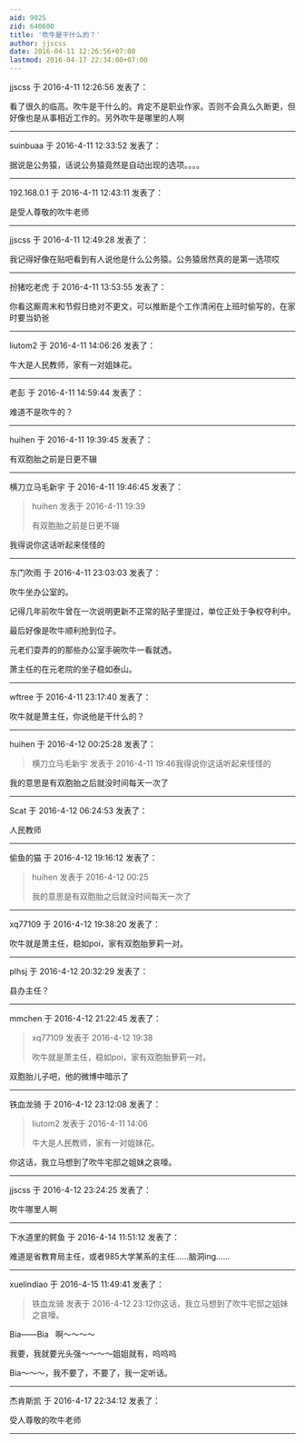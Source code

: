 ```yaml
---
aid: 9025
zid: 640600
title: '吹牛是干什么的？'
author: jjscss
date: 2016-04-11 12:26:56+07:00
lastmod: 2016-04-17 22:34:00+07:00
---
```


jjscss 于 2016-4-11 12:26:56 发表了：

看了很久的临高。吹牛是干什么的。肯定不是职业作家。否则不会真么久断更，但好像也是从事相近工作的。另外吹牛是哪里的人啊

---------

suinbuaa 于 2016-4-11 12:33:52 发表了：

据说是公务猿，话说公务猿竟然是自动出现的选项。。。。

---------

192.168.0.1 于 2016-4-11 12:43:11 发表了：

是受人尊敬的吹牛老师

---------

jjscss 于 2016-4-11 12:49:28 发表了：

我记得好像在贴吧看到有人说他是什么公务猿。公务猿居然真的是第一选项哎

---------

扮猪吃老虎 于 2016-4-11 13:53:55 发表了：

你看这厮周末和节假日绝对不更文，可以推断是个工作清闲在上班时偷写的，在家时要当奶爸

---------

liutom2 于 2016-4-11 14:06:26 发表了：

牛大是人民教师，家有一对姐妹花。

---------

老彭 于 2016-4-11 14:59:44 发表了：

难道不是吹牛的？

---------

huihen 于 2016-4-11 19:39:45 发表了：

有双胞胎之前是日更不辍

---------

横刀立马毛新宇 于 2016-4-11 19:46:45 发表了：

> huihen 发表于 2016-4-11 19:39
> 
> 有双胞胎之前是日更不辍



我得说你这话听起来怪怪的

---------

东门吹雨 于 2016-4-11 23:03:03 发表了：

吹牛坐办公室的。

记得几年前吹牛曾在一次说明更新不正常的贴子里提过，单位正处于争权夺利中。

最后好像是吹牛顺利抢到位子。

元老们耍弄的的那些办公室手碗吹牛一看就透。

萧主任的在元老院的坐子稳如泰山。

---------

wftree 于 2016-4-11 23:17:40 发表了：

吹牛就是萧主任，你说他是干什么的？

---------

huihen 于 2016-4-12 00:25:28 发表了：

> 横刀立马毛新宇 发表于 2016-4-11 19:46我得说你这话听起来怪怪的



我的意思是有双胞胎之后就没时间每天一次了

---------

Scat 于 2016-4-12 06:24:53 发表了：

人民教师

---------

偷鱼的猫 于 2016-4-12 19:16:12 发表了：

> huihen 发表于 2016-4-12 00:25
> 
> 我的意思是有双胞胎之后就没时间每天一次了

---------

xq77109 于 2016-4-12 19:38:20 发表了：

吹牛就是萧主任，稳如poi，家有双胞胎萝莉一对。

---------

plhsj 于 2016-4-12 20:32:29 发表了：

县办主任？

---------

mmchen 于 2016-4-12 21:22:45 发表了：

> xq77109 发表于 2016-4-12 19:38
> 
> 吹牛就是萧主任，稳如poi，家有双胞胎萝莉一对。



双胞胎儿子吧，他的微博中暗示了

---------

铁血龙骑 于 2016-4-12 23:12:08 发表了：

> liutom2 发表于 2016-4-11 14:06
> 
> 牛大是人民教师，家有一对姐妹花。



你这话，我立马想到了吹牛宅邸之姐妹之哀嚎。

---------

jjscss 于 2016-4-12 23:24:25 发表了：

吹牛哪里人啊

---------

下水道里的鳄鱼 于 2016-4-14 11:51:12 发表了：

难道是省教育局主任，或者985大学某系的主任……脑洞ing……

---------

xuelindiao 于 2016-4-15 11:49:41 发表了：

> 铁血龙骑 发表于 2016-4-12 23:12你这话，我立马想到了吹牛宅邸之姐妹之哀嚎。



Bia——Bia   啊～～～～

我要，我就要光头强～～～～姐姐就有，呜呜呜

Bia～～～，我不要了，不要了，我一定听话。

---------

杰肯斯凯 于 2016-4-17 22:34:12 发表了：

受人尊敬的吹牛老师

---------

